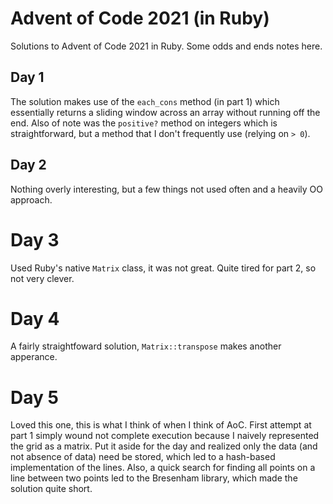# Advent of Code 2021 (in Ruby)
Solutions to Advent of Code 2021 in Ruby. Some odds and ends notes here.

## Day 1
The solution makes use of the `each_cons` method (in part 1) which essentially
returns a sliding window across an array without running off the end. Also of
note was the `positive?` method on integers which is straightforward, but a 
method that I don't frequently use (relying on `> 0`).

## Day 2
Nothing overly interesting, but a few things not used often and a heavily OO 
approach.

# Day 3
Used Ruby's native `Matrix` class, it was not great. Quite tired for part 2, so
not very clever.

# Day 4
A fairly straightfoward solution, `Matrix::transpose` makes another apperance.

# Day 5
Loved this one, this is what I think of when I think of AoC. First attempt at 
part 1 simply wound not complete execution because I naively represented the 
grid as a matrix. Put it aside for the day and realized only the data (and not
absence of data) need be stored, which led to a hash-based implementation of 
the lines.  Also, a quick search for finding all points on a line between two 
points led to the Bresenham library, which made the solution quite short. 